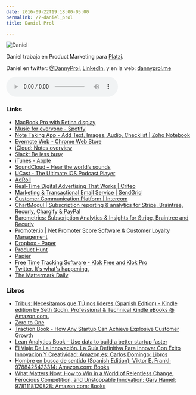 ```yaml
---
date: 2016-09-22T19:18:00-05:00  
permalink: /7-daniel_prol
title: Daniel Prol

---
```


![Daniel](/images/danielp.jpg#floatleft)

Daniel trabaja en Product Marketing para [Platzi](https://courses.platzi.com).

Daniel en twitter: [@DannyProl](https://twitter.com/DannyProl), [LinkedIn](http://www.linkedin.com/in/dannyprol), y en la web: [dannyprol.me](http://dannyprol.me)


<audio width="300" height="48" controls="controls"><source src="http://colofonaudio.s3.amazonaws.com/ColofonAudio_7_Daniel-Prol.mp3" type="audio/mpeg"/>Descargar<a href="http://colofonaudio.s3.amazonaws.com/ColofonAudio_7_Daniel-Prol.mp3"></a>.</audio>

<!--more-->

### Links


* [MacBook Pro with Retina display](http://www.apple.com/macbook-pro/specs-retina/)
* [Music for everyone - Spotify](https://www.spotify.com/us/)
* [Note Taking App - Add Text, Images, Audio, Checklist | Zoho Notebook](https://www.zoho.com/notebook/)
* [Evernote Web - Chrome Web Store](https://chrome.google.com/webstore/detail/evernote-web/lbfehkoinhhcknnbdgnnmjhiladcgbol?hl=en)
* [iCloud: Notes overview](https://support.apple.com/kb/ph12081?locale=en_US)
* [Slack: Be less busy](https://slack.com/)
* [iTunes - Apple](http://www.apple.com/itunes/)
* [SoundCloud – Hear the world’s sounds](https://soundcloud.com/)
* [UCast - The Ultimate iOS Podcast Player](http://ucastapp.com/)
* [AdRoll](https://www.adroll.com/)
* [Real-Time Digital Advertising That Works | Criteo](http://www.criteo.com/)
* [Marketing & Transactional Email Service | SendGrid](https://sendgrid.com/)
* [Customer Communication Platform | Intercom](https://www.intercom.com/)
* [ChartMogul | Subscription reporting & analytics for Stripe, Braintree, Recurly, Chargify & PayPal](https://chartmogul.com/)
* [Baremetrics: Subscription Analytics & Insights for Stripe, Braintree and Recurly](https://baremetrics.com/)
* [Promoter.io | Net Promoter Score Software & Customer Loyalty Management](https://www.promoter.io/)
* [Dropbox - Paper](https://www.dropbox.com/paper?&_tk=sem_b_goog&_camp=sem_goog_paper_global_eng&_kw=dropbox%20paper|e&_ad=50138481582|1t1|c&gclid=CjwKEAjwgo6_BRC32q6_5s2R-R8SJAB7hTG-xnQkw1KZ0Kw-0h1MfOl92sUczXN1gTr837ZK9IO9bBoCV-zw_wcB)
* [Product Hunt](https://www.producthunt.com/)
* [Papier](https://getpapier.com/)
* [Free Time Tracking Software - Klok Free and Klok Pro](http://www.getklok.com/)
* [Twitter. It's what's happening.](https://twitter.com/)
* [The Mattermark Daily](https://mattermark.com/newsletters/)

### Libros
* [Tribus: Necesitamos que TÚ nos lideres (Spanish Edition) - Kindle edition by Seth Godin. Professional & Technical Kindle eBooks @ Amazon.com.](https://www.amazon.com/Tribus-Necesitamos-que-lideres-Spanish-ebook/dp/B007VCUK0U/ref=tmm_kin_swatch_0?_encoding=UTF8&qid=&sr=)
* [Zero to One](http://zerotoonebook.com/)
* [Traction Book - How Any Startup Can Achieve Explosive Customer Growth](http://tractionbook.com/)
* [Lean Analytics Book – Use data to build a better startup faster](http://leananalyticsbook.com/)
* [El Viaje De La Innovación. La Guía Definitiva Para Innovar Con Éxito Innovacion Y Creatividad: Amazon.es: Carlos Domingo: Libros](https://www.amazon.es/Innovaci%C3%B3n-Definitiva-Innovar-Innovacion-Creatividad/dp/8423414051)
* [Hombre en busca de sentido (Spanish Edition): Viktor E. Frankl: 9788425423314: Amazon.com: Books](https://www.amazon.com/Hombre-en-busca-sentido-Spanish/dp/8425423317)
* [What Matters Now: How to Win in a World of Relentless Change, Ferocious Competition, and Unstoppable Innovation: Gary Hamel: 9781118120828: Amazon.com: Books](https://www.amazon.com/What-Matters-Now-Competition-Unstoppable/dp/1118120825)